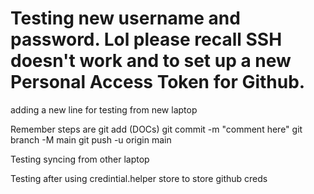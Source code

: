 # Testing new username and password. Lol please recall SSH doesn't work and to set up a new Personal Access Token for Github.

adding a new line for testing from new laptop

Remember steps are
git add (DOCs)
git commit -m "comment here"
git branch -M main
git push -u origin main


Testing syncing from other laptop

Testing after using credintial.helper store to store github creds
